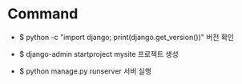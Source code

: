 Command
=====

+ $ python -c "import django; print(django.get_version())"
  버전 확인
  
+ $ django-admin startproject mysite
  프로젝트 생성
  
+ $ python manage.py runserver
  서버 실행
